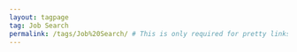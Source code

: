```yaml
---
layout: tagpage
tag: Job Search
permalink: /tags/Job%20Search/ # This is only required for pretty links.
---
```

